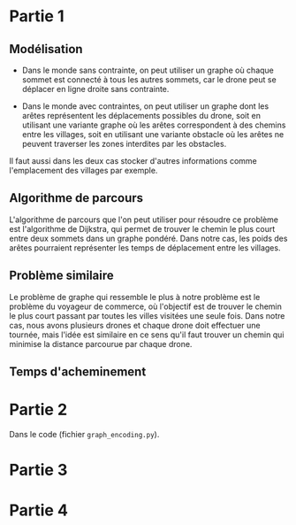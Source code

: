 # Partie 1

## Modélisation
- Dans le monde sans contrainte, on peut utiliser un graphe où chaque sommet est connecté à tous les autres sommets, car le drone peut se déplacer en ligne droite sans contrainte.

- Dans le monde avec contraintes, on peut utiliser un graphe dont les arêtes représentent les déplacements possibles du drone, soit en utilisant une variante graphe où les arêtes correspondent à des chemins entre les villages, soit en utilisant une variante obstacle où les arêtes ne peuvent traverser les zones interdites par les obstacles.

Il faut aussi dans les deux cas stocker d'autres informations comme l'emplacement des villages par exemple.

## Algorithme de parcours
L'algorithme de parcours que l'on peut utiliser pour résoudre ce problème est l'algorithme de Dijkstra, qui permet de trouver le chemin le plus court entre deux sommets dans un graphe pondéré. Dans notre cas, les poids des arêtes pourraient représenter les temps de déplacement entre les villages.

## Problème similaire
Le problème de graphe qui ressemble le plus à notre problème est le problème du voyageur de commerce, où l'objectif est de trouver le chemin le plus court passant par toutes les villes visitées une seule fois. Dans notre cas, nous avons plusieurs drones et chaque drone doit effectuer une tournée, mais l'idée est similaire en ce sens qu'il faut trouver un chemin qui minimise la distance parcourue par chaque drone.

## Temps d'acheminement

# Partie 2

Dans le code (fichier `graph_encoding.py`).

# Partie 3

# Partie 4